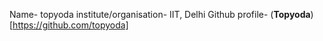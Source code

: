 Name- topyoda
institute/organisation- IIT, Delhi
Github profile- (**Topyoda**)[https://github.com/topyoda]
